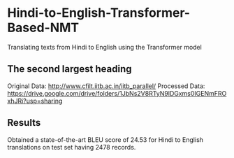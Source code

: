# Hindi-to-English-Transformer-Based-NMT
Translating texts from Hindi to English using the Transformer model

## The second largest heading
Original Data: http://www.cfilt.iitb.ac.in/iitb_parallel/
Processed Data: https://drive.google.com/drive/folders/1JbNs2V8RTyN9lDGxms0IGENmFROxhJRi?usp=sharing

## Results
Obtained a state-of-the-art BLEU score of 24.53 for Hindi to English translations on test set having 2478 records.